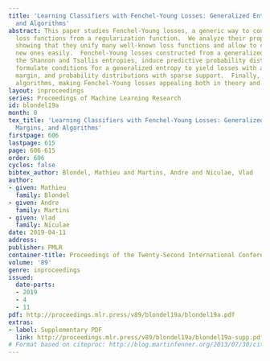 ```yaml
---
title: 'Learning Classifiers with Fenchel-Young Losses: Generalized Entropies, Margins,
  and Algorithms'
abstract: This paper studies Fenchel-Young losses, a generic way to construct convex
  loss functions from a regularization function.  We analyze their properties in depth,
  showing that they unify many well-known loss functions and allow to create useful
  new ones easily.  Fenchel-Young losses constructed from a generalized entropy, including
  the Shannon and Tsallis entropies, induce predictive probability distributions.  We
  formulate conditions for a generalized entropy to yield losses with a separation
  margin, and probability distributions with sparse support.  Finally, we derive efficient
  algorithms, making Fenchel-Young losses appealing both in theory and practice.
layout: inproceedings
series: Proceedings of Machine Learning Research
id: blondel19a
month: 0
tex_title: 'Learning Classifiers with Fenchel-Young Losses: Generalized Entropies,
  Margins, and Algorithms'
firstpage: 606
lastpage: 615
page: 606-615
order: 606
cycles: false
bibtex_author: Blondel, Mathieu and Martins, Andre and Niculae, Vlad
author:
- given: Mathieu
  family: Blondel
- given: Andre
  family: Martins
- given: Vlad
  family: Niculae
date: 2019-04-11
address: 
publisher: PMLR
container-title: Proceedings of the Twenty-Second International Conference on Artificial Intelligence and Statistics
volume: '89'
genre: inproceedings
issued:
  date-parts:
  - 2019
  - 4
  - 11
pdf: http://proceedings.mlr.press/v89/blondel19a/blondel19a.pdf
extras:
- label: Supplementary PDF
  link: http://proceedings.mlr.press/v89/blondel19a/blondel19a-supp.pdf
# Format based on citeproc: http://blog.martinfenner.org/2013/07/30/citeproc-yaml-for-bibliographies/
---
```

